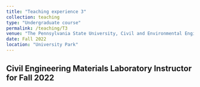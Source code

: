 ```yaml
---
title: "Teaching experience 3"
collection: teaching
type: "Undergraduate course"
permalink: /teaching/T3
venue: "The Pennsylvania State University, Civil and Environmental Engineering"
date: Fall 2022
location: "University Park"
---
```

Civil Engineering Materials Laboratory
Instructor for Fall 2022
----
